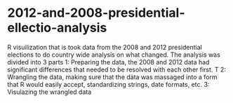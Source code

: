# 2012-and-2008-presidential-ellectio-analysis
R visuilization that is took data from the 2008 and 2012 presidential elections to do country wide analysis on what changed.
The analysis was divided into 3 parts
1: Preparing the data, the 2008 and 2012 data had significant differences that needed to be resolved with each other first. T
2: Wrangling the data, making sure that the data was massaged into a form that R would easily accept, standardizing strings, date formats, etc.
3: Visulazing the wrangled data

